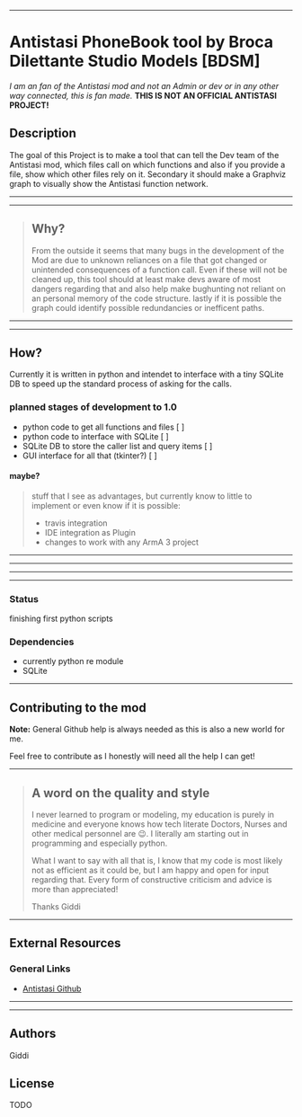 
---
# Antistasi PhoneBook tool by Broca Dilettante Studio Models [BDSM]

*I am an fan of the Antistasi mod and not an Admin or dev or in any other way connected, this is fan made.* **THIS IS NOT AN OFFICIAL ANTISTASI PROJECT!**

## Description

The goal of this Project is to make a tool that can tell the Dev team of the Antistasi mod, which files call on which functions and also if you provide a file, show which other files rely on it.
Secondary it should make a Graphviz graph to visually show the Antistasi function network.

***
---

> ## Why?
>
> From the outside it seems that many bugs in the development of the Mod are due to unknown reliances on a file that got changed or unintended consequences of a function call.
> Even if these will not be cleaned up, this tool should at least make devs aware of most dangers regarding that and also help make bughunting not reliant on an personal memory of the code structure.
> lastly if it is possible the graph could identify possible redundancies or inefficent paths.
>

***
---

## How?

Currently it is written in python and intendet to interface with a tiny SQLite DB to speed up the standard process of asking for the calls. 

### planned stages of development to 1.0
* python code to get all functions and files [ ]
* python code to interface with SQLite [ ]
* SQLite DB to store the caller list and query items [ ]
* GUI interface for all that (tkinter?) [ ]

#### maybe?
> stuff that I see as advantages, but currently know to little to implement or even know if it is possible:
> * travis integration
> * IDE integration as Plugin
> * changes to work with any ArmA 3 project

***
---



***
---



### Status

finishing first python scripts

### Dependencies

- currently python re module
- SQLite

***

## Contributing to the mod

**Note:** General Github help is always needed as this is also a new world for me.

Feel free to contribute as I honestly will need all the help I can get!

***


> ## A word on the quality and style
>
> I never learned to program or modeling, my education is purely in medicine and everyone knows how tech literate Doctors, Nurses and other medical personnel are :wink:.
> I literally am starting out in programming and especially python.
>
> What I want to say with all that is, I know that my code is most likely not as efficient as it could be, but I am happy and open for input regarding that.
> Every form of constructive criticism and advice is more than appreciated!
>
> Thanks
> Giddi

***


## External Resources


### General Links
- [Antistasi Github](https://github.com/official-antistasi-community/A3-Antistasi)


***
---

## Authors

Giddi

## License

TODO

